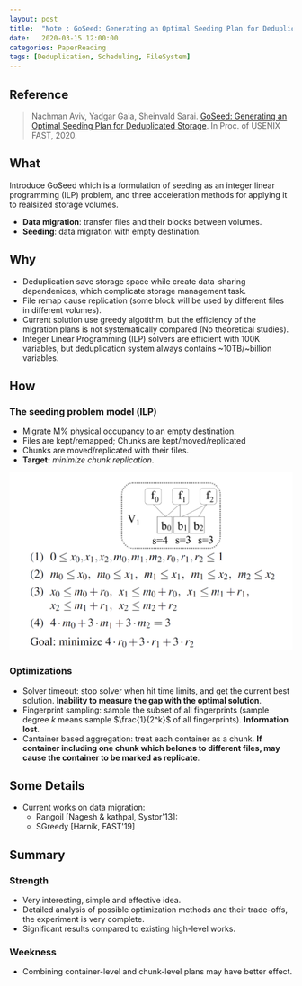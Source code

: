 ```yaml
---
layout: post
title:  "Note : GoSeed: Generating an Optimal Seeding Plan for Deduplicated Storage"
date:   2020-03-15 12:00:00
categories: PaperReading
tags: [Deduplication, Scheduling, FileSystem]
---
```


## Reference

> Nachman Aviv, Yadgar Gala, Sheinvald Sarai. [GoSeed: Generating an Optimal Seeding Plan for Deduplicated Storage](https://www.usenix.org/system/files/fast20-nachman.pdf). In Proc. of USENIX FAST, 2020.

## What

Introduce GoSeed which is a formulation of seeding as an integer linear programming (ILP) problem, and three acceleration methods for applying it to realsized storage volumes.

* **Data migration**: transfer files and their blocks between volumes.
* **Seeding**: data migration with empty destination.

<!-- more -->

## Why

* Deduplication save storage space while create data-sharing dependenices, which complicate storage management task.
* File remap cause replication (some block will be used by different files in different volumes).
* Current solution use greedy algotithm, but the efficiency of the migration plans is not systematically compared (No theoretical studies). 
* Integer Linear Programming (ILP) solvers are efficient with 100K variables, but deduplication system always contains ~10TB/~billion variables.

## How

### The seeding problem model (ILP)

* Migrate M% physical occupancy to an empty destination.
* Files are kept/remapped; Chunks are kept/moved/replicated
* Chunks are moved/replicated with their files.
* **Target:** *minimize chunk replication*.

![GoSeed Example](./img/paperReading/GoSeed-1.png)

### Optimizations

* Solver timeout: stop solver when hit time limits, and get the current best solution. **Inability to measure the gap with the optimal solution**.
* Fingerprint sampling: sample the subset of all fingerprints (sample degree $k$ means sample $\frac{1}{2^k}$ of all fingerprints). **Information lost**.
* Cantainer based aggregation: treat each container as a chunk. **If container including one chunk which belones to different files, may cause the container to be marked as replicate**.

## Some Details

* Current works on data migration:
    * Rangoil [Nagesh & kathpal, Systor'13]:
    * SGreedy [Harnik, FAST'19]

## Summary

### Strength

* Very interesting, simple and effective idea.
* Detailed analysis of possible optimization methods and their trade-offs, the experiment is very complete.
* Significant results compared to existing high-level works.

### Weekness

* Combining container-level and chunk-level plans may have better effect.